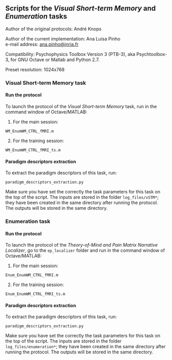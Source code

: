 ## Scripts for the *Visual Short-term Memory* and *Enumeration* tasks

Author of the original protocols: André Knops  

Author of the current implementation: Ana Luisa Pinho  
e-mail address: ana.pinho@inria.fr  

Compatibility: Psychophysics Toolbox Version 3 (PTB-3), aka Psychtoolbox-3, for GNU Octave or Matlab and Python 2.7.  

Preset resolution: 1024x768  


### Visual Short-term Memory task

#### Run the protocol

To launch the protocol of the *Visual Short-term Memory* task, run in the command window of Octave/MATLAB:  

1. For the main session:  

`WM_EnumWM_CTRL_fMRI.m`

2. For the training session:  

`WM_EnumWM_CTRL_fMRI_ts.m`  

#### Paradigm descriptors extraction

To extract the paradigm descriptors of this task, run:  

`paradigm_descriptors_extraction.py`

Make sure you have set the correctly the task parameters for this task on the top of the script. The inputs are stored in the folder `log_files/vSTM*`; they have been created in the same directory after running the protocol. The outputs will be stored in the same directory.


### Enumeration task

#### Run the protocol

To launch the protocol of the *Theory-of-Mind and Pain Matrix Narrative Localizer*, go to the `ep_localizer` folder and run in the command window of Octave/MATLAB:  

1. For the main session:  

`Enum_EnumWM_CTRL_fMRI.m`

2. For the training session:  

`Enum_EnumWM_CTRL_fMRI_ts.m`  

#### Paradigm descriptors extraction

To extract the paradigm descriptors of this task, run:  

`paradigm_descriptors_extraction.py`

Make sure you have set the correctly the task parameters for this task on the top of the script. The inputs are stored in the folder `log_files/enumeration*`; they have been created in the same directory after running the protocol. The outputs will be stored in the same directory.

